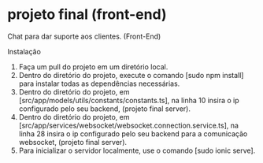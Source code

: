 # projeto final (front-end)

Chat para dar suporte aos clientes. (Front-End)

Instalação

 <ol>
 <li>Faça um pull do projeto em um diretório local.</li>
 <li>Dentro do diretório do projeto, execute o comando [sudo npm install] para instalar todas as dependências necessárias.</li>
 <li>Dentro do diretório do projeto, em [src/app/models/utils/constants/constants.ts], na linha 10 insira o ip configurado pelo seu backend, (projeto final server).</li>
 <li>Dentro do diretório do projeto, em [src/app/services/websocket/websocket.connection.service.ts], na linha 28 insira o ip configurado pelo seu backend para a comunicação websocket, (projeto final server).</li>
 <li>Para inicializar o servidor localmente, use o comando [sudo ionic serve].</li>
 </ol>
